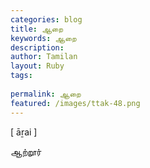 ```yaml
---
categories: blog
title: ஆறை
keywords: ஆறை
description: 
author: Tamilan
layout: Ruby
tags: 
 
permalink: ஆறை
featured: /images/ttak-48.png
---
```

  
[ āṟai ]  
  
ஆற்றூர்